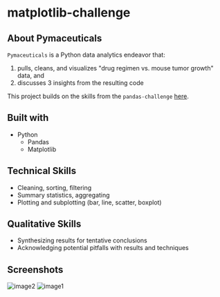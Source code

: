 # matplotlib-challenge
## About Pymaceuticals

`Pymaceuticals` is a Python data analytics endeavor that:
1) pulls, cleans, and visualizes "drug regimen vs. mouse tumor growth" data, and
2) discusses 3 insights from the resulting code

This project builds on the skills from the `pandas-challenge` [here](https://github.com/cdenq/pandas-challenge).

## Built with
- Python
    - Pandas
    - Matplotlib

## Technical Skills
- Cleaning, sorting, filtering
- Summary statistics, aggregating
- Plotting and subplotting (bar, line, scatter, boxplot)

## Qualitative Skills
- Synthesizing results for tentative conclusions
- Acknowledging potential pitfalls with results and techniques

## Screenshots
![image2](https://user-images.githubusercontent.com/74934154/138524460-6946eae5-8606-4e16-b16d-09a97f56001f.png)
![image1](https://user-images.githubusercontent.com/74934154/138524483-77b0067c-7e45-4d55-9d32-2ef07244ffeb.png)
